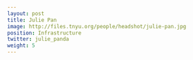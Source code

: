 ```yaml
---
layout: post
title: Julie Pan
image: http://files.tnyu.org/people/headshot/julie-pan.jpg
position: Infrastructure
twitter: julie_panda
weight: 5
---
```

